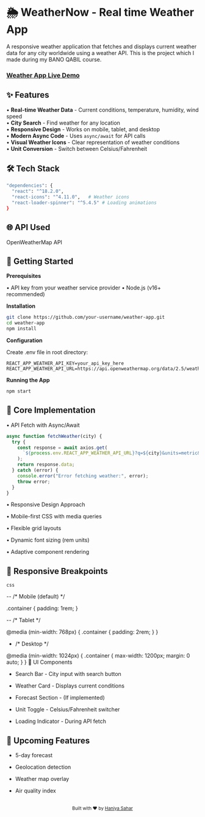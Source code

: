 # 🌦️ WeatherNow - Real time Weather App

A responsive weather application that fetches and displays current weather data for any city worldwide using a weather API.
This is the project which I made during my BANO QABIL course.

### <a href="https://haniasahar.github.io/Weather-App"/> Weather App Live Demo</a>

## ✨ Features

• **Real-time Weather Data** - Current conditions, temperature, humidity, wind speed  
• **City Search** - Find weather for any location  
• **Responsive Design** - Works on mobile, tablet, and desktop  
• **Modern Async Code** - Uses `async/await` for API calls  
• **Visual Weather Icons** - Clear representation of weather conditions  
• **Unit Conversion** - Switch between Celsius/Fahrenheit  

## 🛠 Tech Stack

```bash
"dependencies": {
  "react": "^18.2.0",
  "react-icons": "^4.11.0",   # Weather icons
  "react-loader-spinner": "^5.4.5" # Loading animations
}
```
## 🌐 API Used
OpenWeatherMap API

## 🚀 Getting Started
**Prerequisites**

• API key from your weather service provider
• Node.js (v16+ recommended)

**Installation**
```bash
git clone https://github.com/your-username/weather-app.git
cd weather-app
npm install
```

**Configuration**

Create .env file in root directory:

```env
REACT_APP_WEATHER_API_KEY=your_api_key_here
REACT_APP_WEATHER_API_URL=https://api.openweathermap.org/data/2.5/weather
```

**Running the App**
```bash
npm start
```

## 🧠 Core Implementation
• API Fetch with Async/Await

```javascript
async function fetchWeather(city) {
  try {
    const response = await axios.get(
      `${process.env.REACT_APP_WEATHER_API_URL}?q=${city}&units=metric&appid=${process.env.REACT_APP_WEATHER_API_KEY}`
    );
    return response.data;
  } catch (error) {
    console.error("Error fetching weather:", error);
    throw error;
  }
}
```

• Responsive Design Approach

• Mobile-first CSS with media queries

• Flexible grid layouts

• Dynamic font sizing (rem units)

• Adaptive component rendering

## 📱 Responsive Breakpoints
`css`

-- /* Mobile (default) */

.container { padding: 1rem; }

-- /* Tablet */

@media (min-width: 768px) {
  .container { padding: 2rem; }
}

- /* Desktop */

@media (min-width: 1024px) {
  .container { max-width: 1200px; margin: 0 auto; }
}
🎨 UI Components
- Search Bar - City input with search button

- Weather Card - Displays current conditions

- Forecast Section - (If implemented)

- Unit Toggle - Celsius/Fahrenheit switcher

- Loading Indicator - During API fetch

## 🌟 Upcoming Features
- 5-day forecast

- Geolocation detection

- Weather map overlay

- Air quality index

<div align="center"> <br> <sub>Built with ❤️ by <a href="https://github.com/Haniasahar">Haniya Sahar</a></sub> </div>

